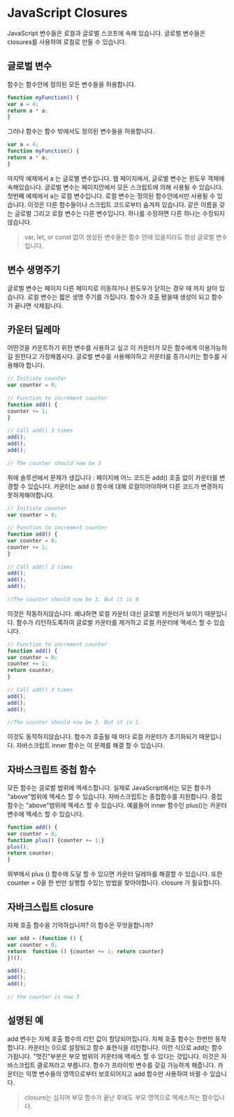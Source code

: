 # JavaScript Closures

JavaScript 변수들은 로컬과 글로벌 스코프에 속해 있습니다.
글로벌 변수들은 closures를 사용하여 로컬로 만들 수 있습니다.

## 글로벌 변수
함수는 함수안에 정의된 모든 변수들을 허용합니다.
```javascript
function myFunction() {  
var a = 4;  
return a * a;  
}
```
그러나 함수는 함수 밖에서도 정의된 변수들을 허용합니다.
```javascript
var a = 4;  
function myFunction() {  
return a * a;  
}
```

마지막 예제에서 a 는 글로별 변수입니다.
웹 페이지에서, 글로벌 변수는 윈도우 객체에 속해있습니다.
글로벌 변수는 페이지안에서 모든 스크립트에 의해 사용될 수 있습니다.
첫번째 예제에서 a는 로컬 변수입니다.
로컬 변수는 정의된 함수안에서만 사용될 수 있습니다. 이것은 다른 함수들이나 스크립트 코드로부터 숨겨져 있습니다.
같은 이름을 갖는 글로벌 그리고 로컬 변수는 다른 변수입니다. 하나를 수정하면 다른 하나는 수정되지 않습니다.

> var, let, or const 없이 생성된 변수들은 함수 안에 있을지라도 항상 글로벌 변수입니다. 

## 변수 생명주기

글로벌 변수는 페이지 다른 페이지로 이동하거나 윈도우가 닫히는 경우 때 까지 살아 있습니다.
로컬 변수는 짧은 생명 주기를 가집니다. 함수가 호출 됐을때 생성이 되고 함수가 끝나면 삭제됩니다.


## 카운터 딜레마

어떤것을 카운트하기 위한 변수를 사용하고 싶고 이 카운터가 모든 함수에게 이용가능하길 원한다고 가정해봅시다.
글로벌 변수를 사용해야하고 카운터를 증가시키는 함수를 사용해야 합니다.
```javascript
// Initiate counter  
var counter = 0;  
  
// Function to increment counter  
function add() {  
counter += 1;  
}  
  
// Call add() 3 times  
add();  
add();  
add();  
  
// The counter should now be 3
```
위에 솔루션에서 문제가 생깁니다 : 페이지에 어느 코드든 add() 호출 없이 카운터를 변경할 수 있습니다.
  카운터는 add () 함수에 대해 로컬이어야하며 다른 코드가 변경하지 못하게해야합니다.
```javascript
// Initiate counter  
var counter = 0;  
  
// Function to increment counter  
function add() {  
var counter = 0;  
counter += 1;  
}  
  
// Call add() 3 times  
add();  
add();  
add();  
  
//The counter should now be 3. But it is 0
```
이것은 작동하지않습니다. 왜냐하면 로컬 카운터 대신 글로벌 카운터가 보이기 때문입니다.
함수가 리턴하도록하여 글로벌 카운터를 제거하고 로컬 카운터에 액세스 할 수 있습니다.

```javascript
// Function to increment counter  
function add() {  
var counter = 0;  
counter += 1;  
return counter;  
}  
  
// Call add() 3 times  
add();  
add();  
add();  
  
//The counter should now be 3. But it is 1.
```

이것도 동작하지않습니다. 함수가 호출될 때 마다 로컬 카운터가 초기화되기 때문입니다.
자바스크립트 inner 함수는 이 문제를 해결 할 수 있습니다.


## 자바스크립트 중첩 함수

모든 함수는 글로벌 범위에 엑세스합니다.
실제로 JavaScript에서는 모든 함수가 "above"범위에 액세스 할 수 있습니다.
자바스크립트는 중첩함수를 지원합니다. 중첩 함수는 "above"범위에 엑세스 할 수 있습니다.
예를들어 inner 함수인 plus()는 카운터 변수에 엑세스 할 수 있습니다.

```javascript
function add() {  
var counter = 0;  
function plus() {counter += 1;}  
plus();  
return counter;  
}
```

  
외부에서 plus () 함수에 도달 할 수 있으면 카운터 딜레마를 해결할 수 있습니다. 
또한 counter = 0을 한 번만 실행할 수있는 방법을 찾아야합니다. 
closure 가 필요합니다.

## 자바크스립트 closure

  
자체 호출 함수을 기억하십니까? 이 함수은 무엇을합니까?
```javascript
var add = (function () {  
var counter = 0;  
return  function () {counter += 1; return counter}  
})();  
  
add();  
add();  
add();  
  
// the counter is now 3
```

##  설명된 예
add 변수는 자체 호출 함수의 리턴 값이 할당되어집니다.
자체 호출 함수는 한번만 동작합니다. 카운터는 0으로 설정되고 함수 표현식을 리턴합니다.
이런 식으로 add는 함수가됩니다. "멋진"부분은 부모 범위의 카운터에 액세스 할 수 있다는 것입니다.
이것은 자바스크립트 클로져라고 부릅니다. 함수가 프라이빗  변수를 갖길 가능하게 해줍니다.
카운터는 익명 변수들의 영역으로부터 보호되어지고 add 함수만 사용하여 바뀔 수 있습니다.

> closure는 심지어 부모 함수가 끝난 후에도 부모 영역으로 엑세스하는 함수입니다.

